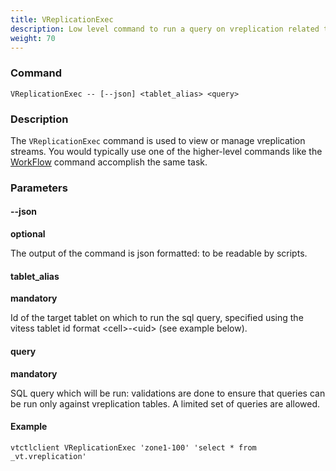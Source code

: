 ```yaml
---
title: VReplicationExec
description: Low level command to run a query on vreplication related tables
weight: 70
---
```


### Command

```
VReplicationExec -- [--json] <tablet_alias> <query>
```

### Description

The `VReplicationExec` command is used to view or manage vreplication streams. You would typically use one of the higher-level commands like the [WorkFlow](../workflow) command accomplish the same task.

### Parameters

#### --json
**optional**

<div class="cmd">
The output of the command is json formatted: to be readable by scripts.
</div>

#### tablet_alias
**mandatory**

<div class="cmd">
Id of the target tablet on which to run the sql query, specified using the vitess tablet id format
&lt;cell&gt;-&lt;uid&gt; (see example below).
</div>

#### query
**mandatory**

<div class="cmd">
SQL query which will be run: validations are done to ensure that queries can be run only against vreplication tables.
A limited set of queries are allowed.
</div>

#### Example
```
vtctlclient VReplicationExec 'zone1-100' 'select * from _vt.vreplication'
```
